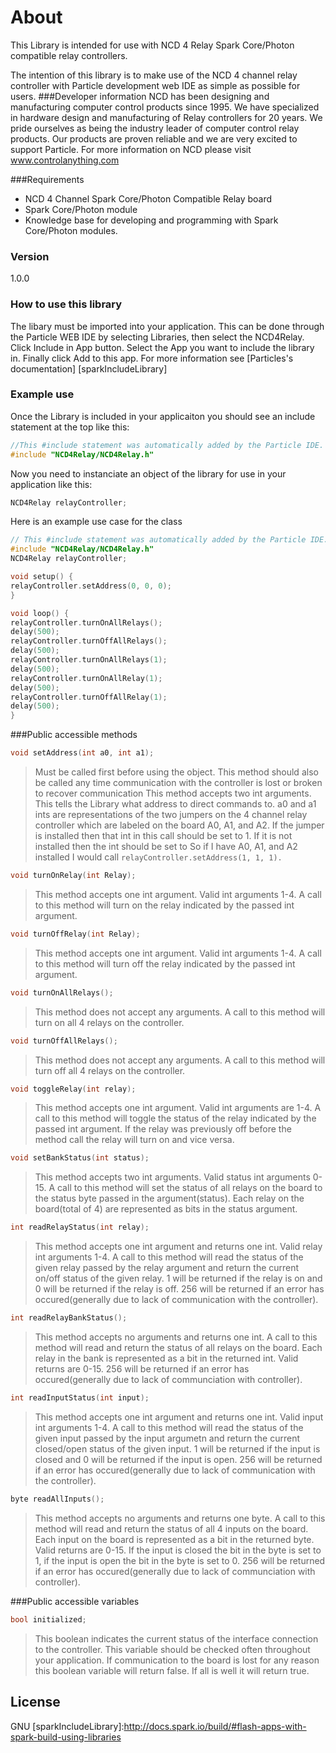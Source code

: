 # About

This Library is intended for use with NCD 4 Relay Spark Core/Photon compatible relay controllers.

The intention of this library is to make use of the NCD 4 channel relay controller with Particle development web IDE as simple as possible for users.
###Developer information
NCD has been designing and manufacturing computer control products since 1995.  We have specialized in hardware design and manufacturing of Relay controllers for 20 years.  We pride ourselves as being the industry leader of computer control relay products.  Our products are proven reliable and we are very excited to support Particle.  For more information on NCD please visit www.controlanything.com 

###Requirements
- NCD 4 Channel Spark Core/Photon Compatible Relay board
- Spark Core/Photon module
- Knowledge base for developing and programming with Spark Core/Photon modules.

### Version
1.0.0

### How to use this library

The libary must be imported into your application.  This can be done through the Particle WEB IDE by selecting Libraries, then select the NCD4Relay.  Click Include in App button.  Select the App you want to include the library in.  Finally click Add to this app.  For more information see [Particles's documentation] [sparkIncludeLibrary] 

### Example use

Once the Library is included in your applicaiton you should see an include statement at the top like this:
```cpp
//This #include statement was automatically added by the Particle IDE.
#include "NCD4Relay/NCD4Relay.h"
```
Now you need to instanciate an object of the library for use in your application like this:
```cpp
NCD4Relay relayController;
```

Here is an example use case for the class
```cpp
// This #include statement was automatically added by the Particle IDE.
#include "NCD4Relay/NCD4Relay.h"
NCD4Relay relayController;

void setup() {
relayController.setAddress(0, 0, 0);
}

void loop() {
relayController.turnOnAllRelays();
delay(500);
relayController.turnOffAllRelays();
delay(500);
relayController.turnOnAllRelays(1);
delay(500);
relayController.turnOnAllRelay(1);
delay(500);
relayController.turnOffAllRelay(1);
delay(500);
}
```

###Public accessible methods
```cpp
void setAddress(int a0, int a1);
```
>Must be called first before using the object.  This method should also be called any time communication with
>the controller is lost or broken to recover communication  This method accepts two int arguments.  This
>tells the Library what address to direct commands to.  a0 and a1 ints are representations of the two
>jumpers on the 4 channel relay controller which are labeled on the board A0, A1, and A2.  If the jumper is
>installed then that int in this call should be set to 1.  If it is not installed then the int should be set to 
So if I have A0, A1, and A2 installed I would call ```relayController.setAddress(1, 1, 1).```


```cpp
void turnOnRelay(int Relay);
```
>This method accepts one int argument.  Valid int arguments 1-4.  A call to this method will turn on the
>relay indicated by the passed int argument.


```cpp
void turnOffRelay(int Relay);
```
>This method accepts one int argument.  Valid int arguments 1-4.  A call to this method will turn off the relay
>indicated by the passed int argument.


```cpp
void turnOnAllRelays();
```
>This method does not accept any arguments.  A call to this method will turn on all 4 relays on the
>controller.


```cpp
void turnOffAllRelays();
```
>This method does not accept any arguments.  A call to this method will turn off all 4 relays on the
>controller.


```cpp
void toggleRelay(int relay);
```
>This method accepts one int argument.  Valid int arguments are 1-4.  A call to this method will toggle the
>status of the relay indicated by the passed int argument.  If the relay was previously off before the method
>call the relay will turn on and vice versa.


```cpp
void setBankStatus(int status);
```
>This method accepts two int arguments.  Valid status int arguments 0-15.  A call
>to this method will set the status of all relays on the board to the status byte passed in
the argument(status).  Each relay on the board(total of 4) are represented as bits in the status
>argument.


```cpp
int readRelayStatus(int relay);
```
>This method accepts one int argument and returns one int.  Valid relay int arguments 1-4.  A call to this
>method will read the status of the given relay passed by the relay argument and return the current on/off
>status of the given relay.  1 will be returned if the relay is on and 0 will be returned if the relay is off. 
>256 will be returned if an error has occured(generally due to lack of communication with the controller).


```cpp
int readRelayBankStatus();
```
>This method accepts no arguments and returns one int.  A call to this
>method will read and return the status of all relays on the board. 
>Each relay in the bank is represented as a bit in the returned int.  Valid returns are 0-15.  256 will be
>returned if an error has occured(generally due to lack of communciation with controller).


```cpp
int readInputStatus(int input);
```
>This method accepts one int argument and returns one int.  Valid input int arguments 1-4.  A call to this
>method will read the status of the given input passed by the input argumetn and return the current closed/open
>status of the given input.  1 will be returned if the input is closed and 0 will be returned if the input is open.
>256 will be returned if an error has occured(generally due to lack of communication with the controller).


```cpp
byte readAllInputs();
```
>This method accepts no arguments and returns one byte.  A call to this
>method will read and return the status of all 4 inputs on the board. 
>Each input on the board is represented as a bit in the returned byte.  Valid returns are 0-15.  If the input is closed 
>the bit in the byte is set to 1, if the input is open the bit in the byte is set to 0.  256 will be
>returned if an error has occured(generally due to lack of communciation with controller).


###Public accessible variables
```cpp
bool initialized;
```
>This boolean indicates the current status of the interface connection to the controller.  This variable should
>be checked often throughout your application.  If communication to the board is lost for any reason this
>boolean variable will return false.  If all is well it will return true.


License
----

GNU
[sparkIncludeLibrary]:http://docs.spark.io/build/#flash-apps-with-spark-build-using-libraries